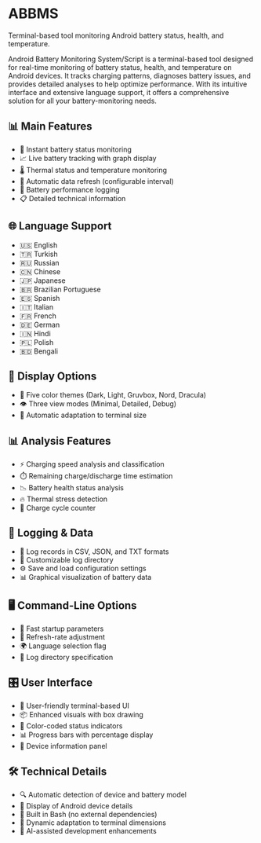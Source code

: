 # ABBMS
Terminal-based tool monitoring Android battery status, health, and temperature.

Android Battery Monitoring System/Script is a terminal-based tool designed for real-time monitoring of battery status, health, and temperature on Android devices. It tracks charging patterns, diagnoses battery issues, and provides detailed analyses to help optimize performance. With its intuitive interface and extensive language support, it offers a comprehensive solution for all your battery-monitoring needs.

## 📊 Main Features
- 🔋 Instant battery status monitoring
- 📈 Live battery tracking with graph display
- 🌡 Thermal status and temperature monitoring
- 🔄 Automatic data refresh (configurable interval)
- 📝 Battery performance logging
- 📋 Detailed technical information

## 🌐 Language Support
- 🇺🇸 English
- 🇹🇷 Turkish
- 🇷🇺 Russian
- 🇨🇳 Chinese
- 🇯🇵 Japanese
- 🇧🇷 Brazilian Portuguese
- 🇪🇸 Spanish
- 🇮🇹 Italian
- 🇫🇷 French
- 🇩🇪 German
- 🇮🇳 Hindi
- 🇵🇱 Polish
- 🇧🇩 Bengali

## 🎨 Display Options
- 🌈 Five color themes (Dark, Light, Gruvbox, Nord, Dracula)
- 👁 Three view modes (Minimal, Detailed, Debug)
- 📏 Automatic adaptation to terminal size

## 📊 Analysis Features
- ⚡️ Charging speed analysis and classification
- ⏱️ Remaining charge/discharge time estimation
- 📉 Battery health status analysis
- 🔥 Thermal stress detection
- 🔄 Charge cycle counter

## 💾 Logging & Data
- 📂 Log records in CSV, JSON, and TXT formats
- 📁 Customizable log directory
- ⚙️ Save and load configuration settings
- 📊 Graphical visualization of battery data

## 🖥 Command-Line Options
- 🚀 Fast startup parameters
- 🔄 Refresh-rate adjustment
- 🌍 Language selection flag
- 📁 Log directory specification

## 🎛 User Interface
- 🎯 User-friendly terminal-based UI
- 📦 Enhanced visuals with box drawing
- 🎨 Color-coded status indicators
- 📊 Progress bars with percentage display
- 📱 Device information panel

## 🛠 Technical Details
- 🔍 Automatic detection of device and battery model
- 📱 Display of Android device details
- 🧰 Built in Bash (no external dependencies)
- 📐 Dynamic adaptation to terminal dimensions
- 🔧 AI-assisted development enhancements
